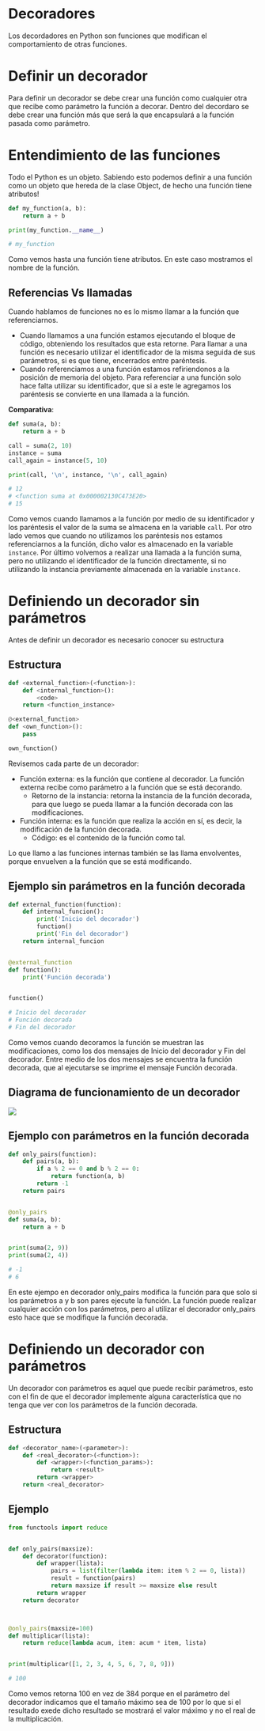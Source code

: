 # Decoradores

Los decordadores en Python son funciones que modifican el comportamiento de otras funciones. 


# Definir un decorador

Para definir un decorador se debe crear una función como cualquier otra que recibe como parámetro la función a decorar. Dentro del decordaro se debe crear una función más que será la que encapsulará a la función pasada como parámetro.

# Entendimiento de las funciones

Todo el Python es un objeto. Sabiendo esto podemos definir a una función como un objeto que hereda de la clase Object, de hecho una función tiene atributos!

```python
def my_function(a, b):
    return a + b

print(my_function.__name__)

# my_function
```
Como vemos hasta una función tiene atributos. En este caso mostramos el nombre de la función.

## Referencias Vs llamadas

Cuando hablamos de funciones no es lo mismo llamar a la función que referenciarnos. 
* Cuando llamamos a una función estamos ejecutando el bloque de código, obteniendo los resultados que esta retorne. Para llamar a una función es necesario utilizar el identificador de la misma seguida de sus parámetros, si es que tiene, encerrados entre paréntesis.
* Cuando referenciamos a una función estamos refiriendonos a la posición de memoria del objeto. Para referenciar a una función solo hace falta utilizar su identificador, que si a este le agregamos los paréntesis se convierte en una llamada a la función. 

**Comparativa**:
```python
def suma(a, b):
    return a + b

call = suma(2, 10)
instance = suma
call_again = instance(5, 10)

print(call, '\n', instance, '\n', call_again)

# 12 
# <function suma at 0x000002130C473E20> 
# 15
```
Como vemos cuando llamamos a la función por medio de su identificador y los paréntesis el valor de la suma se almacena en la variable `call`. Por otro lado vemos que cuando no utilizamos los paréntesis nos estamos referenciarnos a la función, dicho valor es almacenado en la variable `instance`. Por último volvemos a realizar una llamada a la función suma, pero no utilizando el identificador de la función directamente, si no utilizando la instancia previamente almacenada en la variable `instance`.

# Definiendo un decorador sin parámetros

Antes de definir un decorador es necesario conocer su estructura

## Estructura    

```python
def <external_function>(<function>):
    def <internal_function>():
        <code>
    return <function_instance>

@<external_function>
def <own_function>():
    pass

own_function()
```
Revisemos cada parte de un decorador:
* Función externa: es la función que contiene al decorador. La función externa recibe como parámetro a la función que se está decorando.
  * Retorno de la instancia: retorna la instancia de la función decorada, para que luego se pueda llamar a la función decorada con las modificaciones.
* Función interna: es la función que realiza la acción en sí, es decir, la modificación de la función decorada.
  * Código: es el contenido de la función como tal. 

Lo que llamo a las funciones internas también se las llama envolventes, porque envuelven a la función que se está modificando.

## Ejemplo sin parámetros en la función decorada

```python
def external_function(function):
    def internal_funcion():
        print('Inicio del decorador')
        function()
        print('Fin del decorador')
    return internal_funcion


@external_function
def function():
    print('Función decorada')


function()

# Inicio del decorador
# Función decorada
# Fin del decorador
```
Como vemos cuando decoramos la función se muestran las modificaciones, como los dos mensajes de Inicio del decorador y Fin del decorador. Entre medio de los dos mensajes se encuentra la función decorada, que al ejecutarse se imprime el mensaje Función decorada. 

## Diagrama de funcionamiento de un decorador

![](https://i.ibb.co/hHRYj55/image.png)


## Ejemplo con parámetros en la función decorada

```python
def only_pairs(function):
    def pairs(a, b):
        if a % 2 == 0 and b % 2 == 0:
            return function(a, b)
        return -1
    return pairs


@only_pairs
def suma(a, b):
    return a + b


print(suma(2, 9))
print(suma(2, 4))

# -1 
# 6
```
En este ejempo en decorador only_pairs modifica la función para que solo si los parámetros a y b son pares ejecute la función. La función puede realizar cualquier acción con los parámetros, pero al utilizar el decorador only_pairs esto hace que se modifique la función decorada.


# Definiendo un decorador con parámetros

Un decorador con parámetros es aquel que puede recibir parámetros, esto con el fin de que el decorador implemente alguna característica que no tenga que ver con los parámetros de la función decorada.

## Estructura

```python
def <decorator_name>(<parameter>):
    def <real_decorator>(<function>):
        def <wrapper>(<function_params>):
            return <result>
        return <wrapper>
    return <real_decorator>
```

## Ejemplo

```python
from functools import reduce


def only_pairs(maxsize):
    def decorator(function):
        def wrapper(lista):
            pairs = list(filter(lambda item: item % 2 == 0, lista))
            result = function(pairs)
            return maxsize if result >= maxsize else result
        return wrapper
    return decorator



@only_pairs(maxsize=100)
def multiplicar(lista):
    return reduce(lambda acum, item: acum * item, lista)


print(multiplicar([1, 2, 3, 4, 5, 6, 7, 8, 9]))

# 100
```
Como vemos retorna 100 en vez de 384 porque en el parámetro del decorador indicamos que el tamaño máximo sea de 100 por lo que si el resultado exede dicho resultado se mostrará el valor máximo y no el real de la multiplicación.

